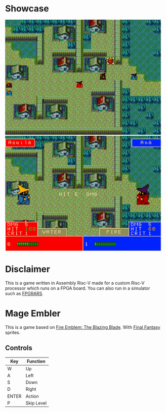 # Showcase
![](https://github.com/RISCV-Games/Mage-Embler/blob/main/readmeAssets/gif3.gif)
![](https://github.com/RISCV-Games/Mage-Embler/blob/main/readmeAssets/gif2.gif)

# Disclaimer
This is a game written in Assembly Risc-V made for a custom Risc-V processor which runs on a FPGA board. You can also run in a simulator such as [FPGRARS](https://github.com/LeoRiether/FPGRARS).

# Mage Embler
This is a game based on [Fire Emblem: The Blazing Blade](https://en.wikipedia.org/wiki/Fire_Emblem:_The_Blazing_Blade). With [Final Fantasy](https://finalfantasy.fandom.com/wiki/Black_Mage_(Final_Fantasy)) sprites.

## Controls
|Key    | Function |
|-------|---------|
|W   | Up|
|A   | Left|
|S   | Down|
|D   | Right|
|ENTER| Action|
|P | Skip Level|
